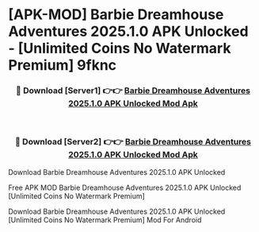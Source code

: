 # [APK-MOD] Barbie Dreamhouse Adventures 2025.1.0 APK Unlocked - [Unlimited Coins No Watermark Premium] 9fknc



<div align="center">
<h3>🔴 Download [Server1] 👉👉 <a href="https://momento.my/?title=Barbie_Dreamhouse_Adventures_2025.1.0_APK_Unlocked">Barbie Dreamhouse Adventures 2025.1.0 APK Unlocked Mod Apk</a></h3><br>

<h3>🔴 Download [Server2] 👉👉 <a href="https://momento.my/?title=Barbie_Dreamhouse_Adventures_2025.1.0_APK_Unlocked">Barbie Dreamhouse Adventures 2025.1.0 APK Unlocked Mod Apk</a></h3>
</div>



Download Barbie Dreamhouse Adventures 2025.1.0 APK Unlocked 

Free APK MOD Barbie Dreamhouse Adventures 2025.1.0 APK Unlocked [Unlimited Coins No Watermark Premium]

Download Barbie Dreamhouse Adventures 2025.1.0 APK Unlocked [Unlimited Coins No Watermark Premium] Mod For Android
